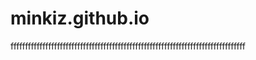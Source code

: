 # minkiz.github.io
fffffffffffffffffffffffffffffffffffffffffffffffffffffffffffffffffffffffffffffffff
